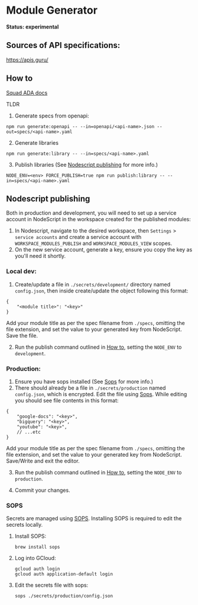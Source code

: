# Module Generator

**Status: experimental**

## Sources of API specifications:

https://apis.guru/

## How to

[Squad ADA docs](https://github.com/ubio/squad-nodescript/blob/main/docs/Third%20Party%20Libraries%20Module%20Generator.md)

TLDR

1. Generate specs from openapi:

```
npm run generate:openapi -- --in=openapi/<api-name>.json --out=specs/<api-name>.yaml
```

2. Generate libraries

```
npm run generate:library -- --in=specs/<api-name>.yaml
```

3. Publish libraries (See [Nodescript publishing](#nodescript-publishing) for more info.)

```
NODE_ENV=<env> FORCE_PUBLISH=true npm run publish:library -- --in=specs/<api-name>.yaml
```

## Nodescript publishing

Both in production and development, you will need to set up a service account in NodeScript in the workspace created for the published modules:

1. In Nodescript, navigate to the desired workspace, then `Settings` > `service accounts` and create a service account with `WORKSPACE_MODULES_PUBLISH` and `WORKSPACE_MODULES_VIEW` scopes.
2. On the new service account, generate a key, ensure you copy the key as you'll need it shortly.

### Local dev:

1. Create/update a file in `./secrets/development/` directory named `config.json`, then inside create/update the object following this format:

```
{
    "<module title>": "<key>"
}
```

Add your module title as per the spec filename from `./specs`, omitting the file extension, and set the value to your generated key from NodeScript. Save the file.

2. Run the publish command outlined in [How to](#how-to), setting the `NODE_ENV` to `development`.

### Production:

1. Ensure you have sops installed (See [Sops](#sops) for more info.)
2. There should already be a file in `./secrets/production` named `config.json`, which is encrypted. Edit the file using [Sops](#sops). While editing you should see file contents in this format:

```
{
    "google-docs": "<key>",
    "bigquery": "<key>",
    "youtube": "<key>",
    // ...etc
}
```

Add your module title as per the spec filename from `./specs`, omitting the file extension, and set the value to your generated key from NodeScript. Save/Write and exit the editor.

3. Run the publish command outlined in [How to](#how-to), setting the `NODE_ENV` to `production`.

4. Commit your changes.

### SOPS

Secrets are managed using [SOPS](https://github.com/getsops/sops). Installing SOPS is required to edit the secrets locally.

1. Install SOPS:

    ```
    brew install sops
    ```

2. Log into GCloud:

    ```
    gcloud auth login
    gcloud auth application-default login
    ```

3. Edit the secrets file with sops:

    ```
    sops ./secrets/production/config.json
    ```

